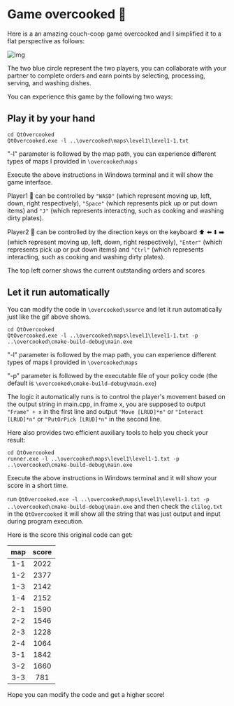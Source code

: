 # Game overcooked :rice:

Here is a an amazing couch-coop game overcooked and I simplified it to a flat perspective as follows:

![img](image/demo.gif)

The two blue circle represent the two players, you can collaborate with your partner to complete orders and earn points by selecting, processing, serving, and washing dishes.

You can experience this game by the following two ways:

## Play it by your hand

```
cd QtOvercooked
QtOvercooked.exe -l ..\overcooked\maps\level1\level1-1.txt
```

"-l" parameter is followed by the map path, you can experience different types of maps I provided in ```\overcooked\maps```

Execute the above instructions in Windows terminal and it will show the game interface.

Player1 :boy: can be controlled by ```"WASD"``` (which represent moving up, left, down, right respectively), ```"Space"``` (which represents pick up or put down items) and ```"J"``` (which represents interacting, such as cooking and washing dirty plates).

Player2 :girl: can be controlled by the direction keys on the keyboard :arrow_up: :arrow_left: :arrow_down: :arrow_right: (which represent moving up, left, down, right respectively), ```"Enter"``` (which represents pick up or put down items) and ```"Ctrl"``` (which represents interacting, such as cooking and washing dirty plates).

The top left corner shows the current outstanding orders and scores

## Let it run automatically

You can modify the code in ```\overcooked\source``` and let it run automatically just like the gif above shows.

```
cd QtOvercooked
QtOvercooked.exe -l ..\overcooked\maps\level1\level1-1.txt -p ..\overcooked\cmake-build-debug\main.exe
```
"-l" parameter is followed by the map path, you can experience different types of maps I provided in ```\overcooked\maps```

"-p" parameter is followed by the executable file of your policy code (the default is ```\overcooked\cmake-build-debug\main.exe```)

The logic it automatically runs is to control the player's movement based on the output string in main.cpp, in frame x, you are supposed to output ```"Frame" + x``` in the first line and output ```"Move [LRUD]*n"``` or ```"Interact [LRUD]*n"``` or ```"PutOrPick [LRUD]*n"``` in the second line.

Here also provides two efficient auxiliary tools to help you check your result: 

```
cd QtOvercooked
runner.exe -l ..\overcooked\maps\level1\level1-1.txt -p ..\overcooked\cmake-build-debug\main.exe
```
Execute the above instructions in Windows terminal and it will show your score in a short time.

run ```QtOvercooked.exe -l ..\overcooked\maps\level1\level1-1.txt -p ..\overcooked\cmake-build-debug\main.exe``` and then check the ```clilog.txt``` in the ```QtOvercooked``` it will show all the string that was just output and input during program execution.

Here is the score this original code can get: 

| map | score|
| :-: | :-: |
| 1-1 | 2022 |
| 1-2 | 2377 |
| 1-3 | 2142 |
| 1-4 | 2152 |
| 2-1 | 1590 |
| 2-2 | 1546 |
| 2-3 | 1228 |
| 2-4 | 1064 |
| 3-1 | 1842 |
| 3-2 | 1660 |
| 3-3 | 781 |

Hope you can modify the code and get a higher score!
